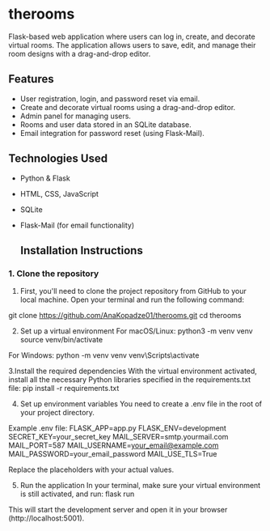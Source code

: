 # therooms
Flask-based web application where users can log in, create, and decorate virtual rooms. The application allows users to save, edit, and manage their room designs with a drag-and-drop editor.

## Features
- User registration, login, and password reset via email.
- Create and decorate virtual rooms using a drag-and-drop editor.
- Admin panel for managing users.
- Rooms and user data stored in an SQLite database.
- Email integration for password reset (using Flask-Mail).

## Technologies Used
- Python & Flask
- HTML, CSS, JavaScript
- SQLite
- Flask-Mail (for email functionality)


  ## Installation Instructions

### 1. Clone the repository
1. First, you'll need to clone the project repository from GitHub to your local machine. Open your terminal and run the following command:

git clone https://github.com/AnaKopadze01/therooms.git
cd therooms

2.  Set up a virtual environment
For macOS/Linux:
python3 -m venv venv
source venv/bin/activate

For Windows:
python -m venv venv
venv\Scripts\activate

3.Install the required dependencies
With the virtual environment activated, install all the necessary Python libraries specified in the requirements.txt file:
pip install -r requirements.txt

4. Set up environment variables
You need to create a .env file in the root of your project directory.

Example .env file:
FLASK_APP=app.py
FLASK_ENV=development
SECRET_KEY=your_secret_key
MAIL_SERVER=smtp.yourmail.com
MAIL_PORT=587
MAIL_USERNAME=your_email@example.com
MAIL_PASSWORD=your_email_password
MAIL_USE_TLS=True

Replace the placeholders with your actual values.


5. Run the application
In your terminal, make sure your virtual environment is still activated, and run:
flask run

This will start the development server and open it in your browser (http://localhost:5001).





